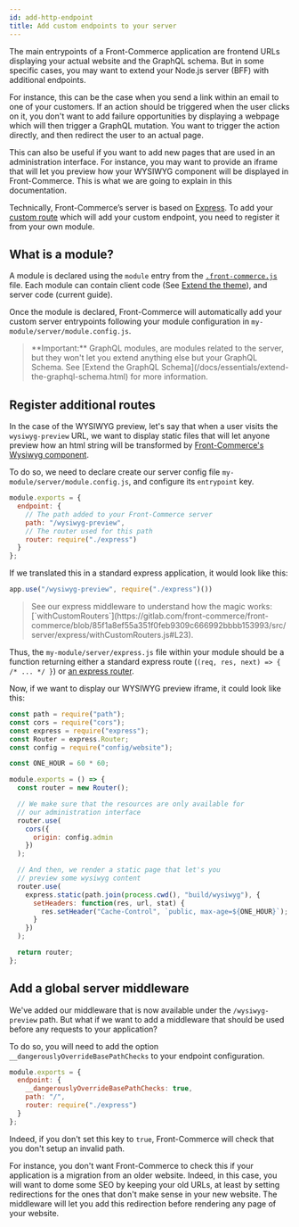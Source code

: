 ```yaml
---
id: add-http-endpoint
title: Add custom endpoints to your server
---
```


The main entrypoints of a Front-Commerce application are frontend URLs displaying your actual website and the GraphQL schema. But in some specific cases, you may want to extend your Node.js server (BFF) with additional endpoints.

For instance, this can be the case when you send a link within an email to one of your customers. If an action should be triggered when the user clicks on it, you don't want to add failure opportunities by displaying a webpage which will then trigger a GraphQL mutation. You want to trigger the action directly, and then redirect the user to an actual page.

This can also be useful if you want to add new pages that are used in an administration interface. For instance, you may want to provide an iframe that will let you preview how your WYSIWYG component will be displayed in Front-Commerce. This is what we are going to explain in this documentation.

Technically, Front-Commerce’s server is based on [Express](http://expressjs.com/). To add your [custom route](https://expressjs.com/en/guide/routing.html) which will add your custom endpoint, you need to register it from your own module.

## What is a module?

A module is declared using the `module` entry from the [`.front-commerce.js`](#TODO) file. Each module can contain client code (See [Extend the theme](/docs/essentials/extend-the-theme.html)), and server code (current guide).

Once the module is declared, Front-Commerce will automatically add your custom server entrypoints following your module configuration in `my-module/server/module.config.js`.

<blockquote class="note">
**Important:** GraphQL modules, are modules related to the server, but they won't let you extend anything else but your GraphQL Schema. See [Extend the GraphQL Schema](/docs/essentials/extend-the-graphql-schema.html) for more information.
</blockquote>

## Register additional routes

In the case of the WYSIWYG preview, let's say that when a user visits the `wysiwyg-preview` URL, we want to display static files that will let anyone preview how an html string will be transformed by [Front-Commerce's Wysiwyg component](https://gitlab.com/front-commerce/front-commerce/tree/develop/src/web/theme/modules/Wysiwyg).

To do so, we need to declare create our server config file `my-module/server/module.config.js`, and configure its `entrypoint` key.

```js
module.exports = {
  endpoint: {
    // The path added to your Front-Commerce server
    path: "/wysiwyg-preview",
    // The router used for this path
    router: require("./express")
  }
};
```

If we translated this in a standard express application, it would look like this:

```js
app.use("/wysiwyg-preview", require("./express")())
```

<blockquote class="note">
See our express middleware to understand how the magic works: [`withCustomRouters`](https://gitlab.com/front-commerce/front-commerce/blob/85f1a8ef55a351f0feb9309c666992bbbb153993/src/server/express/withCustomRouters.js#L23).
</blockquote>

Thus, the `my-module/server/express.js` file within your module should be a function returning either a standard express route (`(req, res, next) => { /* ... */ }`) or [an express router](https://expressjs.com/en/api.html#router).

Now, if we want to display our WYSIWYG preview iframe, it could look like this:

```js
const path = require("path");
const cors = require("cors");
const express = require("express");
const Router = express.Router;
const config = require("config/website");

const ONE_HOUR = 60 * 60;

module.exports = () => {
  const router = new Router();

  // We make sure that the resources are only available for
  // our administration interface
  router.use(
    cors({
      origin: config.admin
    })
  );

  // And then, we render a static page that let's you
  // preview some wysiwyg content
  router.use(
    express.static(path.join(process.cwd(), "build/wysiwyg"), {
      setHeaders: function(res, url, stat) {
        res.setHeader("Cache-Control", `public, max-age=${ONE_HOUR}`);
      }
    })
  );

  return router;
};
```

## Add a global server middleware

We've added our middleware that is now available under the `/wysiwyg-preview` path. But what if we want to add a middleware that should be used before any requests to your application?

To do so, you will need to add the option `__dangerouslyOverrideBasePathChecks` to your endpoint configuration.

```js
module.exports = {
  endpoint: {
    __dangerouslyOverrideBasePathChecks: true,
    path: "/",
    router: require("./express")
  }
};
```

Indeed, if you don't set this key to `true`, Front-Commerce will check that you don't setup an invalid path.

For instance, you don't want Front-Commerce to check this if your application is a migration from an older website. Indeed, in this case, you will want to dome some SEO by keeping your old URLs, at least by setting redirections for the ones that don't make sense in your new website. The middleware will let you add this redirection before rendering any page of your website.